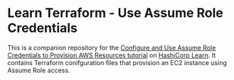 # Learn Terraform - Use Assume Role Credentials

This is a companion repository for the [Configure and Use Assume Role
Credentials to Provision AWS Resources
tutorial](https://learn.hashicorp.com/tutorials/terraform/aws-assumerole) on
[HashiCorp Learn](https://learn.hashicorp.com/). It contains Terraform
conifguration files that provision an EC2 instance using Assume Role access.
